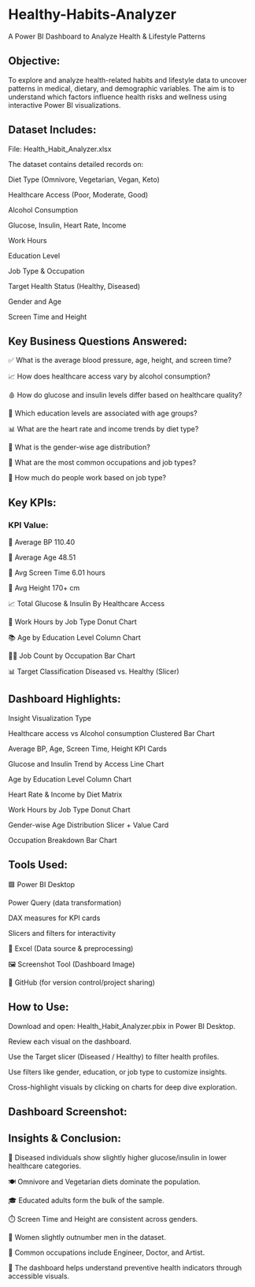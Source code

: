 # Healthy-Habits-Analyzer
A Power BI Dashboard to Analyze Health &amp; Lifestyle Patterns

## Objective:
To explore and analyze health-related habits and lifestyle data to uncover patterns in medical, dietary, and demographic variables. The aim is to understand which factors influence health risks and wellness using interactive Power BI visualizations.

## Dataset Includes:

File: Health_Habit_Analyzer.xlsx

The dataset contains detailed records on:

Diet Type (Omnivore, Vegetarian, Vegan, Keto)

Healthcare Access (Poor, Moderate, Good)

Alcohol Consumption

Glucose, Insulin, Heart Rate, Income

Work Hours

Education Level

Job Type & Occupation

Target Health Status (Healthy, Diseased)

Gender and Age

Screen Time and Height

## Key Business Questions Answered:

✅ What is the average blood pressure, age, height, and screen time?

📈 How does healthcare access vary by alcohol consumption?

🩸 How do glucose and insulin levels differ based on healthcare quality?

🧠 Which education levels are associated with age groups?

📊 What are the heart rate and income trends by diet type?

👥 What is the gender-wise age distribution?

👔 What are the most common occupations and job types?

🧾 How much do people work based on job type?

## Key KPIs:

### KPI	Value:

🧬 Average BP	110.40

🎂 Average Age	48.51

📱 Avg Screen Time	6.01 hours

📏 Avg Height	170+ cm

📈 Total Glucose & Insulin	By Healthcare Access

💼 Work Hours by Job Type	Donut Chart

📚 Age by Education Level	Column Chart

👩‍⚕️ Job Count by Occupation	Bar Chart

📊 Target Classification	Diseased vs. Healthy (Slicer)

## Dashboard Highlights:

Insight	Visualization Type

Healthcare access vs Alcohol consumption	Clustered Bar Chart

Average BP, Age, Screen Time, Height	KPI Cards

Glucose and Insulin Trend by Access	Line Chart

Age by Education Level	Column Chart

Heart Rate & Income by Diet	Matrix

Work Hours by Job Type	Donut Chart

Gender-wise Age Distribution	Slicer + Value Card

Occupation Breakdown	Bar Chart

## Tools Used:

🟩 Power BI Desktop

Power Query (data transformation)

DAX measures for KPI cards

Slicers and filters for interactivity

🧾 Excel (Data source & preprocessing)

🖼️ Screenshot Tool (Dashboard Image)

🐙 GitHub (for version control/project sharing)


## How to Use:

Download and open: Health_Habit_Analyzer.pbix in Power BI Desktop.

Review each visual on the dashboard.

Use the Target slicer (Diseased / Healthy) to filter health profiles.

Use filters like gender, education, or job type to customize insights.

Cross-highlight visuals by clicking on charts for deep dive exploration.

 ## Dashboard Screenshot:

 




## Insights & Conclusion:

🔴 Diseased individuals show slightly higher glucose/insulin in lower healthcare categories.

🍽️ Omnivore and Vegetarian diets dominate the population.

🎓 Educated adults form the bulk of the sample.

⏱️ Screen Time and Height are consistent across genders.

👩 Women slightly outnumber men in the dataset.

💼 Common occupations include Engineer, Doctor, and Artist.

🧵 The dashboard helps understand preventive health indicators through accessible visuals.


 


